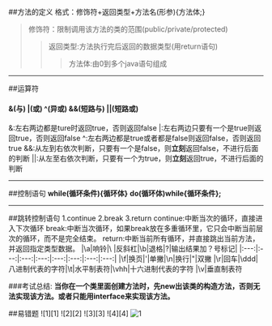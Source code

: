 ##方法的定义
格式：修饰符+返回类型+方法名(形参){方法体;}
>修饰符：限制调用该方法的类的范围(public/private/protected)
>>返回类型:方法执行完后返回的数据类型(用return语句)
>>>方法体:由0到多个java语句组成

***

##运算符
#### &(与)		|(或)		^(异或)		&&(短路与)		||(短路或)
&:左右两边都是ture时返回true，否则返回false
|:左右两边只要有一个是true则返回true，否则返回false
 ^:左右两边都是true或者都是false则返回false，否则返回true
 &&:从左到右依次判断，只要有一个是false，则**立刻**返回false，不进行后面的判断
 ||:从左至右依次判断，只要有一个为true，则**立刻**返回true，不进行后面的判断

---

##控制语句
**while(循环条件){循环体}**
**do(循环体)while{循环条件};**

***

##跳转控制语句
1.continue	2.break	3.return
continue:中断当次的循环，直接进入下次循环
break:中断当次循环，如果break放在多重循环里，它只会中断当前层次的循环，而不是完全结束。
return:中断当前所有循环，并直接跳出当前方法，并返回指定类型数据。
|\a|响铃|\\ |反斜杠|\b|退格|\?|输出结果加？号标记|
|:---:|:---:|:---:|:---:|:---:|:---:|:---:|:---:|
|\f|换页|\'|单撇|\n|换行|\"|双撇
|\r|回车|\ddd|八进制代表的字符|\t|水平制表符|\vhh|十六进制代表的字符
|\v|垂直制表符

###考试总结:
**当你在一个类里面创建方法时，先new出该类的构造方法，否则无法实现该方法。或者只能用interface来实现该方法。**

##易错题
![1][1]
![2][2]
![3][3]
![4][4]
![1]()